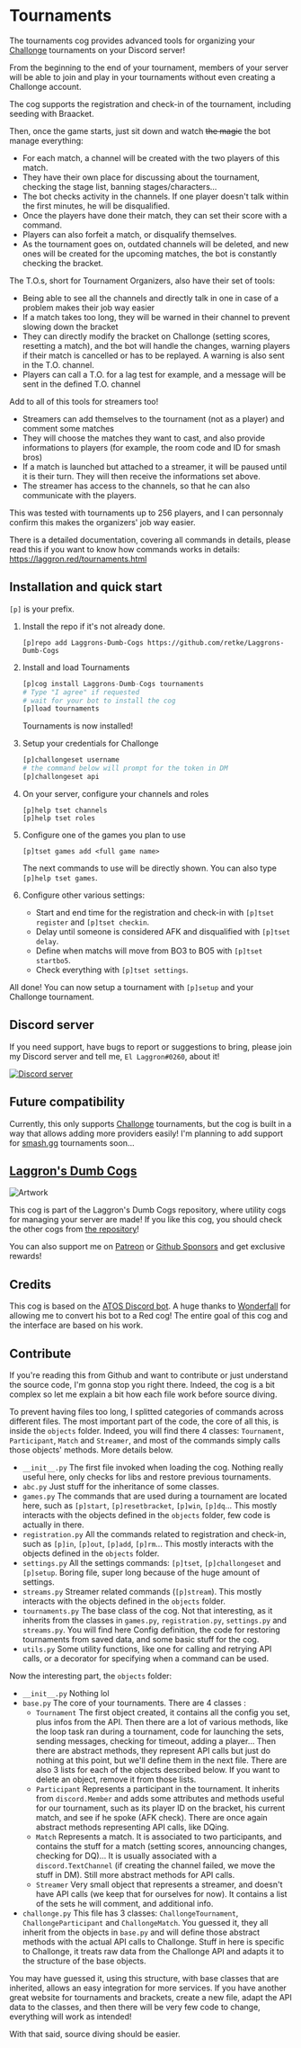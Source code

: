 # Tournaments

The tournaments cog provides advanced tools for organizing your [Challonge](https://challonge.com/) tournaments on your Discord server!

From the beginning to the end of your tournament, members of your server will be able to join and play in your tournaments without even creating a Challonge account.

The cog supports the registration and check-in of the tournament, including seeding with Braacket.

Then, once the game starts, just sit down and watch ~~the magic~~ the bot manage everything:
- For each match, a channel will be created with the two players of this match.
- They have their own place for discussing about the tournament, checking the stage list, banning stages/characters...
- The bot checks activity in the channels. If one player doesn't talk within the first minutes, he will be disqualified.
- Once the players have done their match, they can set their score with a command.
- Players can also forfeit a match, or disqualify themselves.
- As the tournament goes on, outdated channels will be deleted, and new ones will be created for the upcoming matches, the bot is constantly checking the bracket.

The T.O.s, short for Tournament Organizers, also have their set of tools:
- Being able to see all the channels and directly talk in one in case of a problem makes their job way easier
- If a match takes too long, they will be warned in their channel to prevent slowing down the bracket
- They can directly modify the bracket on Challonge (setting scores, resetting a match), and the bot will handle the changes, warning players if their match is cancelled or has to be replayed. A warning is also sent in the T.O. channel.
- Players can call a T.O. for a lag test for example, and a message will be sent in the defined T.O. channel

Add to all of this tools for streamers too!
- Streamers can add themselves to the tournament (not as a player) and comment some matches
- They will choose the matches they want to cast, and also provide informations to players (for example, the room code and ID for smash bros)
- If a match is launched but attached to a streamer, it will be paused until it is their turn. They will then receive the informations set above.
- The streamer has access to the channels, so that he can also communicate with the players.

This was tested with tournaments up to 256 players, and I can personnaly confirm this makes the organizers' job way easier.

There is a detailed documentation, covering all commands in details, please read this if you want to know how commands works in details: https://laggron.red/tournaments.html

## Installation and quick start

`[p]` is your prefix.

1.  Install the repo if it's not already done.
    ```
    [p]repo add Laggrons-Dumb-Cogs https://github.com/retke/Laggrons-Dumb-Cogs
    ```

2.  Install and load Tournaments
    ```py
    [p]cog install Laggrons-Dumb-Cogs tournaments
    # Type "I agree" if requested
    # wait for your bot to install the cog
    [p]load tournaments
    ```
    Tournaments is now installed!

3.  Setup your credentials for Challonge
    ```py
    [p]challongeset username
    # the command below will prompt for the token in DM
    [p]challongeset api
    ```

4.  On your server, configure your channels and roles
    ```
    [p]help tset channels
    [p]help tset roles
    ```

5.  Configure one of the games you plan to use
    ```
    [p]tset games add <full game name>
    ```
    The next commands to use will be directly shown. You can also type `[p]help tset games`.

6.  Configure other various settings:
    
    - Start and end time for the registration and check-in with `[p]tset register` and `[p]tset checkin`.
    - Delay until someone is considered AFK and disqualified with `[p]tset delay`.
    - Define when matchs will move from BO3 to BO5 with `[p]tset startbo5`.
    - Check everything with `[p]tset settings`.

All done! You can now setup a tournament with `[p]setup` and your Challonge tournament.

## Discord server

If you need support, have bugs to report or suggestions to bring, please join my Discord server and tell me, `El Laggron#0260`, about it!

[![Discord server](https://discordapp.com/api/guilds/363008468602454017/embed.png?style=banner3)](https://discord.gg/AVzjfpR)

## Future compatibility

Currently, this only supports [Challonge](https://challonge.com/) tournaments, but the cog is built in a way that allows adding more providers easily! I'm planning to add support for [smash.gg](https://smash.gg/) tournaments soon...

## [Laggron's Dumb Cogs](https://github.com/retke/Laggrons-Dumb-Cogs)

![Artwork](https://github.com/retke/Laggrons-Dumb-Cogs/blob/master/.github/RESSOURCES/BANNERS/Base_banner.png)

This cog is part of the Laggron's Dumb Cogs repository, where utility cogs for managing your server are made!
If you like this cog, you should check the other cogs from [the repository](https://github.com/retke/Laggrons-Dumb-Cogs)!

You can also support me on [Patreon](https://patreon.com/retke) or [Github Sponsors](https://github.com/sponsors/retke/card) and get exclusive rewards!

## Credits

This cog is based on the [ATOS Discord bot](https://github.com/Wonderfall/ATOS). A huge thanks to [Wonderfall](https://github.com/Wonderfall) for allowing me to convert his bot to a Red cog! The entire goal of this cog and the interface are based on his work.

## Contribute

If you're reading this from Github and want to contribute or just understand the source code, I'm gonna stop you right there. Indeed, the cog is a bit complex so let me explain a bit how each file work before source diving.

To prevent having files too long, I splitted categories of commands across different files. The most important part of the code, the core of all this, is inside the `objects` folder. Indeed, you will find there 4 classes: `Tournament`, `Participant`, `Match` and `Streamer`, and most of the commands simply calls those objects' methods. More details below.

- `__init__.py` The first file invoked when loading the cog. Nothing really useful here, only checks for libs and restore previous tournaments.
- `abc.py` Just stuff for the inheritance of some classes.
- `games.py` The commands that are used during a tournament are located here, such as `[p]start`, `[p]resetbracket`, `[p]win`, `[p]dq`... This mostly interacts with the objects defined in the `objects` folder, few code is actually in there.
- `registration.py` All the commands related to registration and check-in, such as `[p]in`, `[p]out`, `[p]add`, `[p]rm`... This mostly interacts with the objects defined in the `objects` folder.
- `settings.py` All the settings commands: `[p]tset`, `[p]challongeset` and `[p]setup`. Boring file, super long because of the huge amount of settings.
- `streams.py` Streamer related commands (`[p]stream`). This mostly interacts with the objects defined in the `objects` folder.
- `tournaments.py` The base class of the cog. Not that interesting, as it inherits from the classes in `games.py`, `registration.py`, `settings.py` and `streams.py`. You will find here Config definition, the code for restoring tournaments from saved data, and some basic stuff for the cog.
- `utils.py` Some utility functions, like one for calling and retrying API calls, or a decorator for specifying when a command can be used.

Now the interesting part, the `objects` folder:

- `__init__.py` Nothing lol
- `base.py` The core of your tournaments. There are 4 classes :
  - `Tournament` The first object created, it contains all the config you set, plus infos from the API. Then there are a lot of various methods, like the loop task ran during a tournament, code for launching the sets, sending messages, checking for timeout, adding a player... Then there are abstract methods, they represent API calls but just do nothing at this point, but we'll define them in the next file. There are also 3 lists for each of the objects described below. If you want to delete an object, remove it from those lists.
  - `Participant` Represents a participant in the tournament. It inherits from `discord.Member` and adds some attributes and methods useful for our tournament, such as its player ID on the bracket, his current match, and see if he spoke (AFK check). There are once again abstract methods representing API calls, like DQing.
  - `Match` Represents a match. It is associated to two participants, and contains the stuff for a match (setting scores, announcing changes, checking for DQ)... It is usually associated with a `discord.TextChannel` (if creating the channel failed, we move the stuff in DM). Still more abstract methods for API calls.
  - `Streamer` Very small object that represents a streamer, and doesn't have API calls (we keep that for ourselves for now). It contains a list of the sets he will comment, and additional info.
- `challonge.py` This file has 3 classes: `ChallongeTournament`, `ChallongeParticipant` and `ChallongeMatch`. You guessed it, they all inherit from the objects in `base.py` and will define those abstract methods with the actual API calls to Challonge. Stuff in here is specific to Challonge, it treats raw data from the Challonge API and adapts it to the structure of the base objects.

You may have guessed it, using this structure, with base classes that are inherited, allows an easy integration for more services. If you have another great website for tournaments and brackets, create a new file, adapt the API data to the classes, and then there will be very few code to change, everything will work as intended!

With that said, source diving should be easier.

